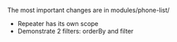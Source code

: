 The most important changes are in modules/phone-list/

* Repeater has its own scope
* Demonstrate 2 filters: orderBy and filter
